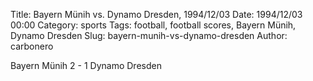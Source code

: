 Title: Bayern Münih vs. Dynamo Dresden, 1994/12/03
Date: 1994/12/03 00:00
Category: sports
Tags: football, football scores, Bayern Münih, Dynamo Dresden
Slug: bayern-munih-vs-dynamo-dresden
Author: carbonero


Bayern Münih 2 - 1 Dynamo Dresden
